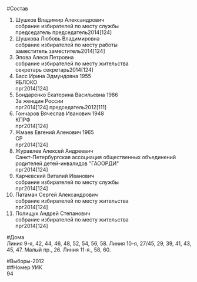 #Состав  
1. Шушков Владимир Александрович  
    собрание избирателей по месту службы  
    председатель председатель2014[124]  
2. Шушкова Любовь Владимировна  
    собрание избирателей по месту работы  
    заместитель заместитель2014[124]  
3. Эпова Алеся Петровна  
    собрание избирателей по месту жительства  
    секретарь секретарь2014[124]  
4. Басс Ирина Эдмундовна 1955  
    ЯБЛОКО  
    прг2014[124]  
5. Бондаренко Екатерина Васильевна 1986  
    За женщин России  
    прг2014[124] председатель2012[111]  
6. Гончаров Вячеслав Иванович 1948  
    КПРФ  
    прг2014[124]  
7. Жмаев Евгений Аленович 1965  
    СР  
    прг2014[124]  
8. Журавлев Алексей Андреевич  
    Санкт-Петербургская ассоциация общественных объединений родителей детей-инвалидов "ГАООРДИ"  
    прг2014[124]  
9. Карчевский Виталий Иванович  
    собрание избирателей по месту службы  
    прг2014[124]  
10. Патаман Сергей Александрович  
    собрание избирателей по месту жительства  
    прг2014[124]  
11. Полищук Андрей Степанович  
    собрание избирателей по месту жительства  
    прг2014[124]  
  
#Дома  
Линия  9-я,     42, 44, 46, 48, 52, 54, 56, 58. Линия 10-я,     27/45, 29, 39, 41, 43, 45, 47. Малый пр.,   26. Линия 11-я.,    58, 60.  
  
#Выборы-2012  
##Номер УИК  
94  
